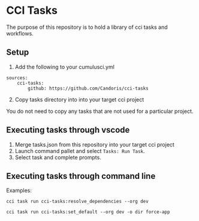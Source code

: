 # CCI Tasks

The purpose of this repository is to hold a library of cci tasks and workflows.

## Setup

1. Add the following to your cumulusci.yml

```
sources:
    cci-tasks:
        github: https://github.com/Candoris/cci-tasks
```

2. Copy tasks directory into into your target cci project

You do not need to copy any tasks that are not used for a particular project.

## Executing tasks through vscode

1. Merge tasks.json from this repository into your target cci project
2. Launch command pallet and select `Tasks: Run Task`.
3. Select task and complete prompts.

## Executing tasks through command line

Examples:

```
cci task run cci-tasks:resolve_dependencies --org dev
```

```
cci task run cci-tasks:set_default --org dev -o dir force-app
```
